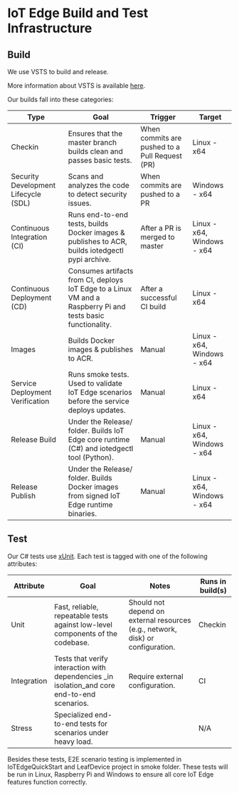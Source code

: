 IoT Edge Build and Test Infrastructure
============================================

Build
-----

We use VSTS to build and release.

More information about VSTS is available [here](https://docs.microsoft.com/en-us/vsts/build-release/overview).

Our builds fall into these categories:

| Type                                      | Goal                                                                                                          | Trigger                                        | Target                      |
|-------------------------------------------|---------------------------------------------------------------------------------------------------------------|------------------------------------------------|-----------------------------|
| Checkin                                   | Ensures that the master branch builds clean and passes basic tests.                                           | When commits are pushed to a Pull Request (PR) | Linux - x64                 |
| Security Development Lifecycle (SDL)      | Scans and analyzes the code to detect security issues.                                                        | When commits are pushed to a PR                | Windows - x64               |
| Continuous Integration (CI)               | Runs end-to-end tests, builds Docker images & publishes to ACR, builds iotedgectl pypi archive.               | After a PR is merged to master                 | Linux - x64, Windows - x64  |
| Continuous Deployment (CD)                | Consumes artifacts from CI, deploys IoT Edge to a Linux VM and a Raspberry Pi and tests basic functionality.  | After a successful CI build                    | Linux - x64                 |
| Images                                    | Builds Docker images & publishes to ACR.                                                                      | Manual                                         | Linux - x64, Windows - x64  |
| Service Deployment Verification           | Runs smoke tests. Used to validate IoT Edge scenarios before the service deploys updates.                     | Manual                                         | Linux - x64                 |
| Release Build                             | Under the Release/ folder. Builds IoT Edge core runtime (C#) and iotedgectl tool (Python).                    | Manual                                         | Linux - x64, Windows - x64  |
| Release Publish                           | Under the Release/ folder. Builds Docker images from signed IoT Edge runtime binaries.                        | Manual                                         | Linux - x64, Windows - x64  |


Test
----

Our C# tests use [xUnit](https://xunit.github.io/docs/getting-started-dotnet-core). Each test is tagged with one of the following attributes:

| Attribute   | Goal                                                                                            | Notes                                                                                 | Runs in build(s)  |
|-------------|-------------------------------------------------------------------------------------------------|---------------------------------------------------------------------------------------|-------------------|
| Unit        | Fast, reliable, repeatable tests against low-level components of the codebase.                  | Should not depend on external resources (e.g., network, disk) or configuration.       | Checkin           |
| Integration | Tests that verify interaction with dependencies _in isolation_and core end-to-end scenarios.    | Require external configuration.                                                       | CI                |
| Stress      | Specialized end-to-end tests for scenarios under heavy load.                                    |                                                                                       | N/A               |

Besides these tests, E2E scenario testing is implemented in IoTEdgeQuickStart and LeafDevice project in smoke folder.  These tests will be run in Linux, Raspberry Pi and Windows to ensure all core IoT Edge features function correctly.